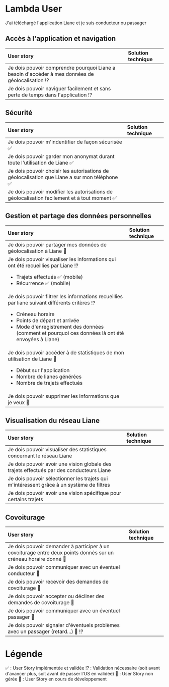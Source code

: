 # Lambda User
J'ai téléchargé l'application Liane et je suis conducteur ou passager

## Accès à l'application et navigation
| User story | Solution technique |
| :-------- | :--------- |
| Je dois pouvoir comprendre pourquoi Liane a besoin d'accéder à mes données de géolocalisation :interrobang: | |
| Je dois pouvoir naviguer facilement et sans perte de temps dans l'application :interrobang: | |

## Sécurité
| User story | Solution technique |
| :-------- | :--------- |
| Je dois pouvoir m'indentifier de façon sécurisée :white_check_mark: | |
| Je dois pouvoir garder mon anonymat durant toute l'utilisation de Liane :white_check_mark: | |
| Je dois pouvoir choisir les autorisations de géolocalisation que Liane a sur mon téléphone :white_check_mark: | |
| Je dois pouvoir modifier les autorisations de géolocalisation facilement et à tout moment :white_check_mark: | |

## Gestion et partage des données personnelles 
| User story | Solution technique |
| :-------- | :--------- |
| Je dois pouvoir partager mes données de géolocalisation à Liane :seedling: | |
| Je dois pouvoir visualiser les informations qui ont été recueillies par Liane :interrobang: <ul><li>Trajets effectués :white_check_mark: (mobile)</li><li>Récurrence :white_check_mark: (mobile)</li></ul> | |
| Je dois pouvoir filtrer les informations recueillies par liane suivant différents critères :interrobang: <ul><li>Créneau horaire</li><li>Points de départ et arrivée</li><li>Mode d'enregistrement des données (comment et pourquoi ces données là ont été envoyées à Liane) </li></ul>| |
| Je dois pouvoir accéder à de statistiques de mon utilisation de Liane :seedling: <ul><li>Début sur l'application</li><li>Nombre de lianes générées</li><li>Nombre de trajets effectués</li></ul>| |
| Je dois pouvoir supprimer les informations que je veux :seedling: | |

## Visualisation du réseau Liane 
| User story | Solution technique |
| :-------- | :--------- |
| Je dois pouvoir visualiser des statistiques concernant le réseau Liane | |
| Je dois pouvoir avoir une vision globale des trajets effectués par des conducteurs Liane | |
| Je dois pouvoir sélectionner les trajets qui m'intéressent grâce à un système de filtres | |
| Je dois pouvoir avoir une vision spécifique pour certains trajets | |

## Covoiturage
| User story  | Solution technique |
| :-------- | :--------- |
| Je dois pouvoir demander à participer à un covoiturage entre deux points donnés sur un créneau horaire donné :no_entry_sign: | |
| Je dois pouvoir communiquer avec un éventuel conducteur :no_entry_sign: | | 
| Je dois pouvoir recevoir des demandes de covoiturage :no_entry_sign: | |
| Je dois pouvoir accepter ou décliner des demandes de covoiturage :no_entry_sign: | |
| Je dois pouvoir communiquer avec un éventuel passager :no_entry_sign: | | 
| Je dois pouvoir signaler d'éventuels problèmes avec un passager (retard...) :no_entry_sign: :interrobang: | |


# Légende 
:white_check_mark: : User Story implémentée et validée 
:interrobang: : Validation nécessaire (soit avant d'avancer plus, soit avant de passer l'US en validée) 
:no_entry_sign: : User Story non gérée
:seedling: : User Story en cours de développement

